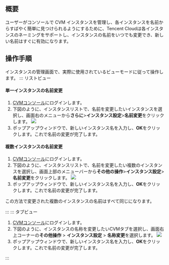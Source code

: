 ## 概要
ユーザーがコンソールで CVM インスタンスを管理し、各インスタンスを名前からすばやく簡単に見つけられるようにするために、Tencent Cloudは各インスタンスのネーミングをサポートし、インスタンスの名前をいつでも変更でき、新しい名前はすぐに有効になります。

## 操作手順
インスタンスの管理画面で、実際に使用されているビューモードに従って操作します。
<dx-tabs>
::: リストビュー
#### 単一インスタンスの名前変更
1. [CVMコンソール](https://console.cloud.tencent.com/cvm/index)にログインします。
2. 下図のように、インスタンスリストで、名前を変更したいインスタンスを選択し、画面右のメニューから**さらに**>**インスタンス設定**>**名前変更**をクリックします。
![](https://qcloudimg.tencent-cloud.cn/raw/5286cc487acb3d8b1e68aeaae7c673ed.png)
3. ポップアップウィンドウで、新しいインスタンス名を入力し、**OK**をクリックします。これで名前の変更が完了します。


####  複数インスタンスの名前変更
1. [CVMコンソール](https://console.cloud.tencent.com/cvm/index)にログインします。
2. 下図のように、インスタンスリストで、名前を変更したい複数のインスタンスを選択し、画面上部のメニューバーから**その他の操作**>**インスタンス設定**>**名前変更**をクリックします。
![](https://qcloudimg.tencent-cloud.cn/raw/5286cc487acb3d8b1e68aeaae7c673ed.png)
3. ポップアップウィンドウで、新しいインスタンス名を入力し、**OK**をクリックします。これで名前の変更が完了します。
<dx-alert infotype="explain" title="">
この方法で変更された複数のインスタンスの名前はすべて同じになります。
</dx-alert>

:::
::: タブビュー
1. [CVMコンソール](https://console.cloud.tencent.com/cvm/index)にログインします。
2. 下図のように、インスタンスの名称を変更したいCVMタブを選択し、画面右上コーナーの**その他操作** > **インスタンス設定** > **名称変更**を選択します。
![](https://qcloudimg.tencent-cloud.cn/raw/645785349b34bab0d094430b4c703378.png)
3. ポップアップウィンドウで、新しいインスタンス名を入力し、**OK**をクリックします。これで名前の変更が完了します。

:::
</dx-tabs>





